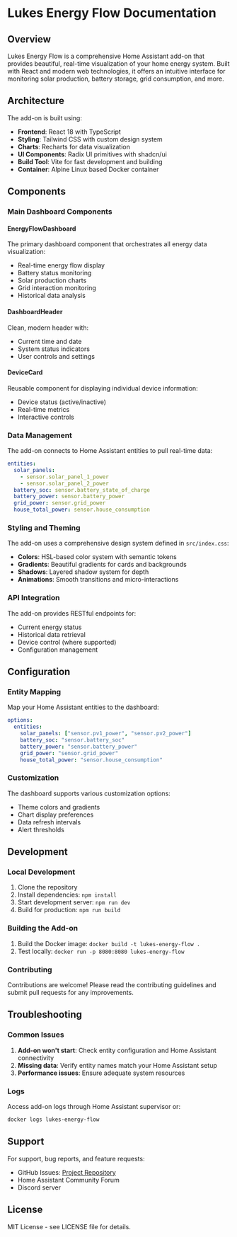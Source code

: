 # Lukes Energy Flow Documentation

## Overview

Lukes Energy Flow is a comprehensive Home Assistant add-on that provides beautiful, real-time visualization of your home energy system. Built with React and modern web technologies, it offers an intuitive interface for monitoring solar production, battery storage, grid consumption, and more.

## Architecture

The add-on is built using:
- **Frontend**: React 18 with TypeScript
- **Styling**: Tailwind CSS with custom design system
- **Charts**: Recharts for data visualization
- **UI Components**: Radix UI primitives with shadcn/ui
- **Build Tool**: Vite for fast development and building
- **Container**: Alpine Linux based Docker container

## Components

### Main Dashboard Components

#### EnergyFlowDashboard
The primary dashboard component that orchestrates all energy data visualization:
- Real-time energy flow display
- Battery status monitoring
- Solar production charts
- Grid interaction monitoring
- Historical data analysis

#### DashboardHeader
Clean, modern header with:
- Current time and date
- System status indicators
- User controls and settings

#### DeviceCard
Reusable component for displaying individual device information:
- Device status (active/inactive)
- Real-time metrics
- Interactive controls

### Data Management

The add-on connects to Home Assistant entities to pull real-time data:

```yaml
entities:
  solar_panels: 
    - sensor.solar_panel_1_power
    - sensor.solar_panel_2_power
  battery_soc: sensor.battery_state_of_charge
  battery_power: sensor.battery_power
  grid_power: sensor.grid_power
  house_total_power: sensor.house_consumption
```

### Styling and Theming

The add-on uses a comprehensive design system defined in `src/index.css`:

- **Colors**: HSL-based color system with semantic tokens
- **Gradients**: Beautiful gradients for cards and backgrounds  
- **Shadows**: Layered shadow system for depth
- **Animations**: Smooth transitions and micro-interactions

### API Integration

The add-on provides RESTful endpoints for:
- Current energy status
- Historical data retrieval
- Device control (where supported)
- Configuration management

## Configuration

### Entity Mapping

Map your Home Assistant entities to the dashboard:

```yaml
options:
  entities:
    solar_panels: ["sensor.pv1_power", "sensor.pv2_power"]
    battery_soc: "sensor.battery_soc"
    battery_power: "sensor.battery_power"
    grid_power: "sensor.grid_power"
    house_total_power: "sensor.house_consumption"
```

### Customization

The dashboard supports various customization options:
- Theme colors and gradients
- Chart display preferences
- Data refresh intervals
- Alert thresholds

## Development

### Local Development

1. Clone the repository
2. Install dependencies: `npm install`
3. Start development server: `npm run dev`
4. Build for production: `npm run build`

### Building the Add-on

1. Build the Docker image: `docker build -t lukes-energy-flow .`
2. Test locally: `docker run -p 8080:8080 lukes-energy-flow`

### Contributing

Contributions are welcome! Please read the contributing guidelines and submit pull requests for any improvements.

## Troubleshooting

### Common Issues

1. **Add-on won't start**: Check entity configuration and Home Assistant connectivity
2. **Missing data**: Verify entity names match your Home Assistant setup
3. **Performance issues**: Ensure adequate system resources

### Logs

Access add-on logs through Home Assistant supervisor or:
```bash
docker logs lukes-energy-flow
```

## Support

For support, bug reports, and feature requests:
- GitHub Issues: [Project Repository](https://github.com/LukaszMa78/ha-lukes-energy-flow)
- Home Assistant Community Forum
- Discord server

## License

MIT License - see LICENSE file for details.